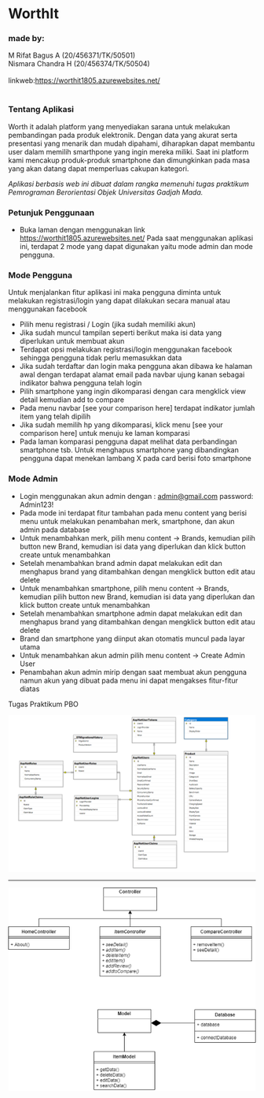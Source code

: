 # WorthIt

### made by:
M Rifat Bagus A   (20/456371/TK/50501)
<br>
Nismara Chandra H (20/456374/TK/50504)
<br><br>
linkweb:https://worthit1805.azurewebsites.net/
<br><br>
### Tentang Aplikasi

Worth it adalah platform yang menyediakan sarana untuk melakukan pembandingan pada produk elektronik. Dengan data yang akurat serta presentasi yang menarik dan mudah dipahami, diharapkan dapat membantu user dalam memilih smarthpone yang ingin mereka miliki. Saat ini platform kami mencakup produk-produk smartphone dan dimungkinkan pada masa yang akan datang dapat memperluas cakupan kategori.


*Aplikasi berbasis web ini dibuat dalam rangka memenuhi tugas praktikum Pemrograman Berorientasi Objek Universitas Gadjah Mada.*

### Petunjuk Penggunaan

* Buka laman dengan menggunakan link https://worthit1805.azurewebsites.net/
Pada saat menggunakan aplikasi ini, terdapat 2 mode yang dapat digunakan yaitu mode admin dan mode pengguna.
### Mode Pengguna
Untuk menjalankan fitur aplikasi ini maka pengguna diminta untuk melakukan registrasi/login yang dapat dilakukan secara manual atau menggunakan facebook
* Pilih menu registrasi / Login (jika sudah memiliki akun)
* Jika sudah muncul tampilan seperti berikut maka isi data yang diperlukan untuk membuat akun
* Terdapat opsi melakukan registrasi/login menggunakan facebook sehingga pengguna tidak perlu memasukkan data
* Jika sudah terdaftar dan login maka pengguna akan dibawa ke halaman awal dengan terdapat alamat email pada navbar ujung kanan sebagai indikator bahwa pengguna telah login
* Pilih smartphone yang ingin dikomparasi dengan cara mengklick view detail kemudian add to compare
* Pada menu navbar [see your comparison here] terdapat indikator jumlah item yang telah dipilih
* Jika sudah memilih hp yang dikomparasi, klick menu [see your comparison here] untuk menuju ke laman komparasi
* Pada laman komparasi pengguna dapat melihat data perbandingan smartphone tsb. Untuk menghapus smartphone yang dibandingkan pengguna dapat menekan lambang X pada card berisi foto smartphone

### Mode Admin
* Login menggunakan akun admin dengan : admin@gmail.com  password: Admin123!
* Pada mode ini terdapat fitur tambahan pada menu content yang berisi menu untuk melakukan penambahan merk, smartphone, dan akun admin pada database
* Untuk menambahkan merk, pilih menu content -> Brands, kemudian pilih button new Brand, kemudian isi data yang diperlukan dan klick button create untuk menambahkan
* Setelah menambahkan brand admin dapat melakukan edit dan menghapus brand yang ditambahkan dengan mengklick button edit atau delete
* Untuk menambahkan smartphone, pilih menu content -> Brands, kemudian pilih button new Brand, kemudian isi data yang diperlukan dan klick button create untuk menambahkan
* Setelah menambahkan smartphone admin dapat melakukan edit dan menghapus brand yang ditambahkan dengan mengklick button edit atau delete
* Brand dan smartphone yang diinput akan otomatis muncul pada layar utama
* Untuk menambahkan akun admin pilih menu content -> Create Admin User
* Penambahan akun admin mirip dengan saat membuat akun pengguna namun akun yang dibuat pada menu ini dapat mengakses fitur-fitur diatas


Tugas Praktikum PBO


![Database](https://github.com/frchandra/WorthIt/blob/main/Read%20me%20resouces/Screenshot%202021-05-18%20091404.png)
<hr>

![Database](https://github.com/frchandra/WorthIt/blob/main/Read%20me%20resouces/uml.png)
